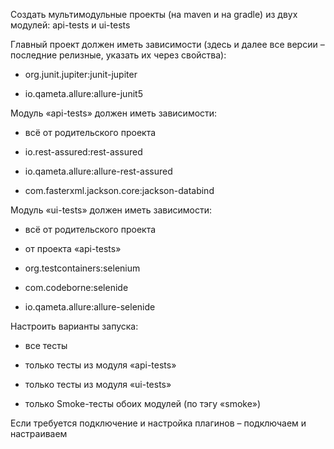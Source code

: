 Создать мультимодульные проекты (на maven и на gradle) из двух модулей: api-tests и ui-tests

Главный проект должен иметь зависимости (здесь и далее все версии – последние релизные, указать их через свойства):

- org.junit.jupiter:junit-jupiter

- io.qameta.allure:allure-junit5

Модуль «api-tests» должен иметь зависимости:

- всё от родительского проекта

- io.rest-assured:rest-assured

- io.qameta.allure:allure-rest-assured

- com.fasterxml.jackson.core:jackson-databind

Модуль «ui-tests» должен иметь зависимости:

- всё от родительского проекта

- от проекта «api-tests»

- org.testcontainers:selenium

- com.codeborne:selenide

- io.qameta.allure:allure-selenide

Настроить варианты запуска:

- все тесты

- только тесты из модуля «api-tests»

- только тесты из модуля «ui-tests»

- только Smoke-тесты обоих модулей (по тэгу «smoke»)

Если требуется подключение и настройка плагинов – подключаем и настраиваем
